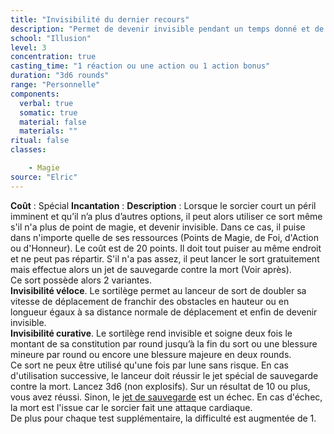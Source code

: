 ```yaml
---
title: "Invisibilité du dernier recours"
description: "Permet de devenir invisible pendant un temps donné et de bénéficier d'un avantage."
school: "Illusion"
level: 3
concentration: true
casting_time: "1 réaction ou une action ou 1 action bonus"
duration: "3d6 rounds"
range: "Personnelle"
components:
  verbal: true
  somatic: true
  material: false
  materials: ""
ritual: false
classes:

    - Magie
source: "Elric"
---
```

**Coût** : Spécial
**Incantation** : 
**Description** : Lorsque le sorcier court un péril imminent et qu’il n’a plus d’autres options, il peut alors utiliser ce sort même s'il n'a plus de point de magie, et devenir invisible. Dans ce cas, il puise dans n'importe quelle de ses ressources (Points de Magie, de Foi, d'Action ou d'Honneur). Le coût est de 20 points. Il doit tout puiser au même endroit et ne peut pas répartir. S'il n'a pas assez, il peut lancer le sort gratuitement mais effectue alors un jet de sauvegarde contre la mort (Voir après).  
Ce sort possède alors 2 variantes.  
**Invisibilité véloce**. Le sortilège permet au lanceur de sort de doubler sa vitesse de déplacement de franchir des obstacles en hauteur ou en longueur égaux à sa distance normale de déplacement et enfin de devenir invisible.   
**Invisibilité curative**. Le sortilège rend invisible et soigne deux fois le montant de sa constitution par round jusqu’à la fin du sort ou une blessure mineure par round ou encore une blessure majeure en deux rounds.  
Ce sort ne peux être utilisé qu'une fois par lune sans risque. En cas d'utilisation successive, le lanceur doit réussir le jet spécial de sauvegarde contre la mort. Lancez 3d6 (non explosifs). Sur un résultat de 10 ou plus, vous avez réussi. Sinon, le [jet de sauvegarde](/utiliser-les-caracteristiques/#jets-de-sauvegarde) est un échec. En cas d'échec, la mort est l'issue car le sorcier fait une attaque cardiaque.  
De plus pour chaque test supplémentaire, la difficulté est augmentée de 1.   
